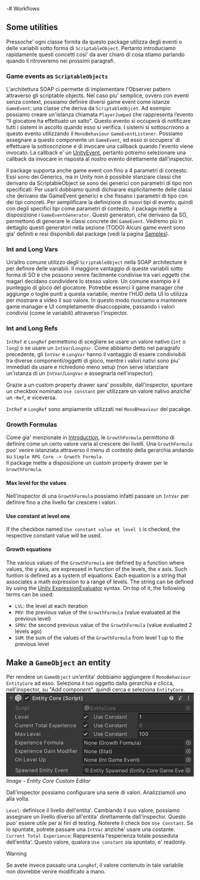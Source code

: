 -# Workflows
<!--
======UTILITIES
- Game Events as SOs
- Int and Long Vars
- Int and Long Refs
- Growth Formulas

======ENTITY
- Make a GameObject an entity
- EntityLevel

======ATTRIBUTES
- Create some Attributes
- Create an AttributeSet
    - Assign Attributes to an AttributeSet
- Add EntityAttributes to an entity

======STATS
- Create some Stats
- Create a StatSet
    - Assign Stats to a StatSet
- Add EntityStats to an entity

======CLASS
- Create a class
- Add EntityClass to an entity

======SCALING FORMULA
- ScalingFormulas
- StatsScalingComponent
- AttributesScalingComponent
-->

## Some utilities
Pressoche' ogni classe fornita da questo package utilizza degli eventi o delle variabili sotto forma di `ScriptableObject`. Pertanto introduciamo rapidamente questi concetti cosi' da aver chiaro di cosa stiamo parlando quando li ritroveremo nei prossimi paragrafi.

### Game events as `ScriptableObjects`
L'architettura SOAP ci permette di implementare l'Observer pattern attraverso gli scriptable objects. Nel caso piu' semplice, ovvero con eventi senza context, possiamo definire diversi game event come istanze `GameEvent`: una classe che deriva da `ScriptableObjcet`. Ad esempio possiamo creare un'istanza chiamata `PlayerJumped` che rappresenta l’evento “Il giocatore ha effettuato un salto”. Questo evento si occuperà di notificare tutti i sistemi in ascolto quando esso si verifica.
I sistemi si sottoscrivono a questo evento utilizzando il `MonoBehaviour` `GameEventListener`. Possiamo assegnare a questo componente un `GameEvent`, ed esso si occupera' di effettuare la sottoscrizione e di invocare una callback quando l'evento viene invocato. La callback e' un [UnityEvent](https://docs.unity3d.com/ScriptReference/Events.UnityEvent.html), pertanto potremo selezionare una callback da invocare in risposta al nostro evento direttamente dall'inspector.

Il package supporta anche game event con fino a 4 parametri di contesto. Essi sono dei Generics, ma in Unity non è possibile stanziare classi che derivano da ScriptableObject se sono dei generici con parametri di tipo non specificati. Per usarli dobbiamo quindi dichiarare esplicitamente delle classi che derivano dai GameEvent generici e che fissano i parametri di tipo con dei tipi concreti. Per semplificare la definizione di nuovi tipi di evento, quindi con degli specifici tipi come parametri di contesto, il package mette a disposizione i `GameEventGenerator`. Questi generatori, che derivano da SO, permettono di generare le classi concrete dei `GameEvent`.
Vedremo più in dettaglio questi generatori nella sezione (TODO)
Alcuni game event sono gia' definiti e resi disponibili dal package (vedi la pagina [Samples](samples.md)).

### Int and Long Vars
Un’altro comune utilizzo degli `ScriptableObject` nella SOAP architecture è per definire delle variabili. Il maggiore vantaggio di queste variabili sotto forma di SO è che possono venire facilmente condivise tra vari oggetti che magari decidano condividere lo stesso valore. Un comune esempio è il punteggio di gioco del giocatore. Potrebbe esserci il game manager che aggiunge o toglie punti a questa variabile, mentre l’HUD della UI lo utilizza per mostrare a video il suo valore. In questo modo riusciamo a mantenere game manager e UI completamente disaccoppiate, passando i valori condivisi (come le variabili) attraverso l'inspector.

### Int and Long Refs
`IntRef` e `LongRef` permettono di scegliere se usare un valore nativo (`int` o `long`) o se usare un `IntVar`/`LongVar`. Come abbiamo detto nel paragrafo precedente, gli `IntVar` e `LongVar` hanno il vantaggio di essere condivisibili tra diverse componenti/oggetti di gioco, mentre i valori nativi sono piu' immediati da usare e richiedono meno setup (non serve istanziare un'istanza di un `IntVar`/`LongVar` e assegnarla nell'inspector). 

Grazie a un custom property drawer sara' possibile, dall'inspector, spuntare un checkbox nominato `Use constant` per utilizzare un valore nativo anziche' un -`Ref`, e viceversa.

`IntRef` e `LongRef` sono ampiamente utilizzati nei `MonoBheaviour` del pacakge.

### Growth Formulas
Come gia' menzionate in [Introduction](introduction.md), le `GrowthFormula` permttono di definire come un certo valore varia al crescere dei livelli. Una `GrowthFormula` puo' venire istanziata attraverso il menu di contesto della gerarchia andando su `Simple RPG Core -> Grwoth Formula`.  
Il package mette a disposizione un custom property drawer per le `GrowthFormula`.

#### Max level for the values
Nell'inspector di una `GrowthFormula` possiamo infatti passare un `IntVar` per definire fino a che livello far crescere i valori.

#### Use constant at level one
If the checkbox named `Use constant value at level 1` is checked, the respective constant value will be used.

#### Growth equations
The various values of the `GrowthFormula` are defined by a function where values, the y axis, are expressed in function of the levels, the x axis. Such funtion is defined as a system of equations. Each equation is a string that associates a math expression to a range of levels.
The string can be defined by using the [Unity ExpressionEvaluator](https://docs.unity3d.com/6000.0/Documentation/ScriptReference/ExpressionEvaluator.html) syntax. On top of it, the following terms can be used:
- `LVL`: the level at each iteration
- `PRV`: the previous value of the `GrowthFormula` (value evaluated at the previous level)
- `SPRV`: the second previous value of the `GrowthFormula` (value evaluated 2 levels ago)
- `SUM`: the sum of the values of the `GrowthFormula` from level 1 up to the previous level

## Make a `GameObject` an entity
Per rendere un `GameObject` un'entita' dobbiamo aggiungere il `MonoBehaviour` `EntityCore` ad esso. Seleziona il tuo oggetto dalla gerarchia e clicca, nell'inspector, su "Add component". quindi cerca e seleziona `EntityCore`.
![Entity Core Custom Editor](../images/workflows/entity-core-editor.png)  
*Image - Entity Core Custom Editor*

Dall'inspector possiamo configurare una serie di valori. Analizziamoli uno alla volta.

`Level`: definisce il livello dell'entita'. Cambiando il suo valore, possiamo assegnare un livello diverso all'entita' direttamente dall'inspector. Questo puo' essere utile per ai fini di testing.
Noterete il check box `Use Constant`. Se lo spuntate, potrete passare una `IntVar` anziche' usare una costante.
`Current Total Experience`: Rappresenta l'esperienza totale posseduta dell'entita'. Questo valore, qualora `Use constant` sia spuntato, e' readonly. 
> [!WARNING]  
> Se avete invece passato una `LongRef`, il valore contenuto in tale variabile non dovrebbe venire modificato a mano.
